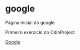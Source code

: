 # google
Página inicial do google

Primeiro exercício do OdinProject

[Google](https://atemoia.github.io/google-homepage/)
